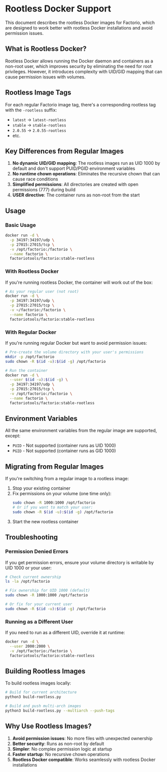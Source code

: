 # Rootless Docker Support

This document describes the rootless Docker images for Factorio, which are designed to work better with rootless Docker installations and avoid permission issues.

## What is Rootless Docker?

Rootless Docker allows running the Docker daemon and containers as a non-root user, which improves security by eliminating the need for root privileges. However, it introduces complexity with UID/GID mapping that can cause permission issues with volumes.

## Rootless Image Tags

For each regular Factorio image tag, there's a corresponding rootless tag with the `-rootless` suffix:

- `latest` → `latest-rootless`
- `stable` → `stable-rootless`
- `2.0.55` → `2.0.55-rootless`
- etc.

## Key Differences from Regular Images

1. **No dynamic UID/GID mapping**: The rootless images run as UID 1000 by default and don't support PUID/PGID environment variables
2. **No runtime chown operations**: Eliminates the recursive chown that can cause race conditions
3. **Simplified permissions**: All directories are created with open permissions (777) during build
4. **USER directive**: The container runs as non-root from the start

## Usage

### Basic Usage

```bash
docker run -d \
  -p 34197:34197/udp \
  -p 27015:27015/tcp \
  -v /opt/factorio:/factorio \
  --name factorio \
  factoriotools/factorio:stable-rootless
```

### With Rootless Docker

If you're running rootless Docker, the container will work out of the box:

```bash
# As your regular user (not root)
docker run -d \
  -p 34197:34197/udp \
  -p 27015:27015/tcp \
  -v ~/factorio:/factorio \
  --name factorio \
  factoriotools/factorio:stable-rootless
```

### With Regular Docker

If you're running regular Docker but want to avoid permission issues:

```bash
# Pre-create the volume directory with your user's permissions
mkdir -p /opt/factorio
sudo chown -R $(id -u):$(id -g) /opt/factorio

# Run the container
docker run -d \
  --user $(id -u):$(id -g) \
  -p 34197:34197/udp \
  -p 27015:27015/tcp \
  -v /opt/factorio:/factorio \
  --name factorio \
  factoriotools/factorio:stable-rootless
```

## Environment Variables

All the same environment variables from the regular image are supported, except:
- `PUID` - Not supported (container runs as UID 1000)
- `PGID` - Not supported (container runs as GID 1000)

## Migrating from Regular Images

If you're switching from a regular image to a rootless image:

1. Stop your existing container
2. Fix permissions on your volume (one time only):
   ```bash
   sudo chown -R 1000:1000 /opt/factorio
   # Or if you want to match your user:
   sudo chown -R $(id -u):$(id -g) /opt/factorio
   ```
3. Start the new rootless container

## Troubleshooting

### Permission Denied Errors

If you get permission errors, ensure your volume directory is writable by UID 1000 or your user:

```bash
# Check current ownership
ls -la /opt/factorio

# Fix ownership for UID 1000 (default)
sudo chown -R 1000:1000 /opt/factorio

# Or fix for your current user
sudo chown -R $(id -u):$(id -g) /opt/factorio
```

### Running as a Different User

If you need to run as a different UID, override it at runtime:

```bash
docker run -d \
  --user 2000:2000 \
  -v /opt/factorio:/factorio \
  factoriotools/factorio:stable-rootless
```

## Building Rootless Images

To build rootless images locally:

```bash
# Build for current architecture
python3 build-rootless.py

# Build and push multi-arch images
python3 build-rootless.py --multiarch --push-tags
```

## Why Use Rootless Images?

1. **Avoid permission issues**: No more files with unexpected ownership
2. **Better security**: Runs as non-root by default
3. **Simpler**: No complex permission logic at startup
4. **Faster startup**: No recursive chown operations
5. **Rootless Docker compatible**: Works seamlessly with rootless Docker installations